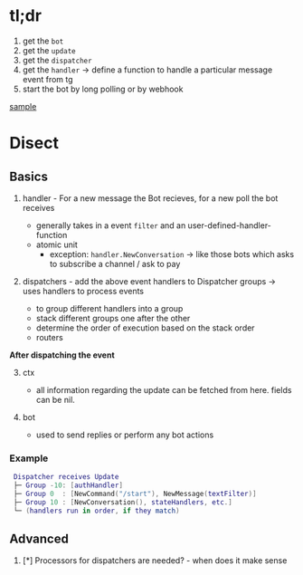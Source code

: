 # tl;dr

1. get the `bot`
2. get the `update`
3. get the `dispatcher`
4. get the `handler` -> define a function to handle a particular message event from tg
5. start the bot by long polling or by webhook

[sample](https://github.com/PaulSonOfLars/gotgbot/blob/v2/samples/callbackqueryBot/main.go)

# Disect

## Basics

1. handler - For a new message the Bot recieves, for a new poll the bot receives

   - generally takes in a event `filter` and an user-defined-handler-function
   - atomic unit
     - exception: `handler.NewConversation` -> like those bots which asks to subscribe a channel / ask to pay

2. dispatchers - add the above event handlers to Dispatcher groups -> uses handlers to process events

   - to group different handlers into a group
   - stack different groups one after the other
   - determine the order of execution based on the stack order
   - routers

**After dispatching the event**

3. ctx
   - all information regarding the update can be fetched from here. fields can be nil.

4. bot
   - used to send replies or perform any bot actions

### Example

```lua
 Dispatcher receives Update
 ├─ Group -10: [authHandler]
 ├─ Group 0  : [NewCommand("/start"), NewMessage(textFilter)]
 ├─ Group 10 : [NewConversation(), stateHandlers, etc.]
 └─ (handlers run in order, if they match)
```

## Advanced

1. [*] Processors for dispatchers are needed? - when does it make sense

